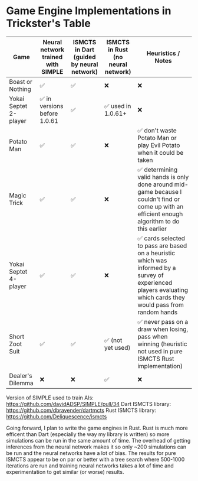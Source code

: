 # Game Engine Implementations in Trickster's Table

| Game                  | Neural network trained with SIMPLE | ISMCTS in Dart (guided by neural network) | ISMCTS in Rust (no neural network) | Heuristics / Notes                                                                                                                                               |
|-----------------------|------------------------------------|-------------------------------------------|------------------------------------|------------------------------------------------------------------------------------------------------------------------------------------------------------------|
| Boast or Nothing      | ✅                                  | ✅                                         | ❌                                  | ❌                                                                                                                                                                |
| Yokai Septet 2-player | ✅ in versions before 1.0.61        | ✅                                         | ✅ used in 1.0.61+                  | ❌                                                                                                                                                                |
| Potato Man            | ✅                                  | ✅                                         | ❌                                  | ✅ don't waste Potato Man or play Evil Potato when it could be taken                                                                                              |
| Magic Trick           | ✅                                  | ✅                                         | ❌                                  | ✅ determining valid hands is only done around mid-game because I couldn't find or come up with an efficient enough algorithm to do this earlier                  |
| Yokai Septet 4-player | ✅                                  | ✅                                         | ❌                                  | ✅ cards selected to pass are based on a heuristic which was informed by a survey of experienced players evaluating which cards they would pass from random hands |
| Short Zoot Suit       | ✅                                  | ✅                                         | ✅ (not yet used)                   | ✅ never pass on a draw when losing, pass when winning (heuristic not used in pure ISMCTS Rust implementation)                                                    |
| Dealer's Dilemma      | ❌                                  | ❌                                         | ✅                                  | ❌                                                                                                                                                                |

Version of SIMPLE used to train AIs: https://github.com/davidADSP/SIMPLE/pull/34
Dart ISMCTS library: https://github.com/dbravender/dartmcts
Rust ISMCTS library: https://github.com/Deliquescence/ismcts

Going forward, I plan to write the game engines in Rust. Rust is much more efficent than Dart (especially the way my library is written) so more simulations can be run in the same amount of time. The overhead of getting inferences from the neural network makes it so only ~200 simulations can be run and the neural networks have a lot of bias. The results for pure ISMCTS appear to be on par or better with a tree search where 500-1000 iterations are run and training neural networks takes a lot of time and experimentation to get similar (or worse) results.
